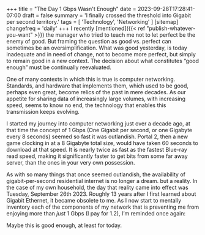 +++
title = "The Day 1 Gbps Wasn't Enough"
date = 2023-09-28T17:28:41-07:00
draft = false
summary = 'I finally crossed the threshold into Gigabit per second territory.'
tags = [
    'Technology',
    'Networking'
]
[sitemap]
    changefreq = 'daily'
+++
I recently [mentioned]({{< ref "publish-whatever-you-want" >}}) the manager who tried to teach me not to let perfect be the enemy of good. But framing the question as good vs. perfect can sometimes be an oversimplification. What was good yesterday, is today inadequate and in need of change, not to become more perfect, but simply to remain good in a new context. The decision about what constitutes “good enough” must be continually reevaluated. 

One of many contexts in which this is true is computer networking. Standards, and hardware that implements them, which used to be good, perhaps even great, become relics of the past in mere decades. As our appetite for sharing data of increasingly large volumes, with increasing speed, seems to know no end, the technology that enables this transmission keeps evolving.

I started my journey into computer networking just over a decade ago, at that time the concept of 1 Gbps (One Gigabit per second, or one Gigabyte every 8 seconds) seemed so fast it was outlandish. Portal 2, then a new game clocking in at a 8 Gigabyte total size, would have taken 60 seconds to download at that speed. It is nearly twice as fast as the fastest Blue-ray read speed, making it significantly faster to get bits from some far away server, than the ones in your very own possession.

As with so many things that once seemed outlandish, the availability of gigabit-per-second residential internet is no longer a dream. but a reality. In the case of my own household, the day that reality came into effect was Tuesday, September 26th 2023. Roughly 13 years after I first learned about Gigabit Ethernet, it became obsolete to me. As I now start to mentally inventory each of the components of my network that is preventing me from enjoying more than *just* 1 Gbps (I pay for 1.2), I’m reminded once again:

Maybe this is good enough, at least for today.
